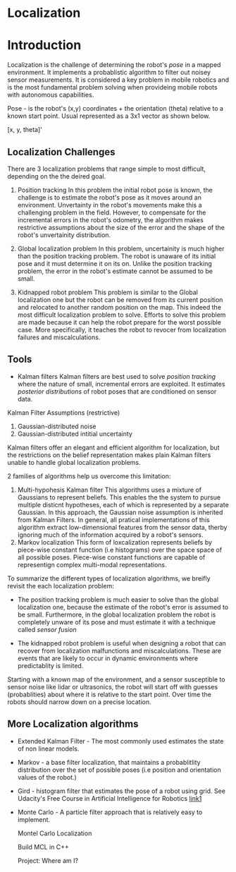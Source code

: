# Localization

[image1]: ./images/filter_example.png
[image2]: ./images/bellCurve.png
[image3]: ./images/probvdist.png
[image4]: ./images/2steps.png
[image5]: ./images/newbelief.png
[image6]: ./images/newmean.png
[image7]: ./images/posterior.png
[image8]: ./images/posterior2.png
[image9]: ./images/sp_mu.png
[image10]: ./images/2dGaus.png
[image11]: ./images/2d_gauss_alternate.png
[image12]: ./images/correlated.png
[image13]: ./images/mVG_equation.png
[image14]: ./images/formulas_4MVG.png
[image15]: ./images/state_est.png 
[image16]: ./images/graph1.png
[image17]: ./images/correlation_vel_pos.png
[image18]: ./images/posterir_belief.png
[image19]: ./images/linear_trans.png
[image20]: ./images/nonlin_trans.png
[image21]: ./images/approximated.png
[image22]: ./images/Taylor_series.png
[image23]: ./images/first2terms.png
[image24]: ./images/summary.png
[image25]: ./images/multidimen_TS.png
[image26]: ./images/1st2.png 
[image27]: ./images/jacobian.png
[image28]: ./images/expanded_jacobian.png
[image29]: ./images/meas_function.png
[image30]: ./images/polar_cart.png
[image31]: ./images/hofxprime.png 
[image32]: ./images/ts_hofx.png 
[image33]: ./images/H.png
[image34]: ./images/compute_jacobian.png
[image35]: ./images/ekf_equations.png
[image36]: ./images/summary1.png
[image37]: ./images/drone.pmg
[image38]: ./images/perp.png
[image39]: ./images/Jacobian_quad.png
[image40]: ./images/partials.png
[image41]: ./images/calculated_H.png
[image42]: ./images/ekf_eqs.png
[image43]: ./images/
[link1]: https://www.udacity.com/course/artificial-intelligence-for-robotics--cs373 




# Introduction

Localization is the challenge of determining the robot's *pose* in a mapped environment. It implements a probablistic algorithm to filter out noisey sensor measurements. It is considered a key problem in mobile robotics and is the most fundamental problem solving when provideing mobile robots with autonomous capabilities.  

Pose - is the robot's (x,y) coordinates + the orientation (theta) relative to a known start point. Usual represented as a 3x1 vector as shown below.

[x, y, theta]' 


Localization Challenges
--

There are 3 localization problems that range simple to most difficult, depending on the the deired goal. 

1. Position tracking
In this problem the initial robot pose is known, the challenge is to estimate the robot's pose as it moves around an environment. Unvertainty in the robot's movements make this a challenging problem in the field. However, to compensate for the incremental errors in the robot's odometry, the algorithm makes restrictive assumptions about the size of the error and the shape of the robot's unvertainity distribution.

2. Global localization problem
 In this problem, uncertainity is much higher than the position tracking problem. The robot is unaware of its initial pose and it must determine it on its on. Unlike the position tracking problem, the error in the robot's estimate cannot be assumed to be small.
 
3. Kidnapped robot problem
This problem is similar to the Global localization one but the robot can be removed from its current position and relocated to another random position on the map. This indeed the most difficult localization problem to solve. Efforts to solve this problem are made because it can help the robot prepare for the worst possible case. More specifically, it teaches the robot to revocer from localization failures and miscalculations.

Tools
---
 
 * Kalman filters 
 Kalman filters are best used to solve  *position tracking* where the nature of small, incremental errors are exploited. It estimates *posterior distributions* of robot poses that are conditioned on sensor data. 
 
 Kalman Filter Assumptions (restrictive)
 1. Gaussian-distributed noise
 2. Gaussian-distributed intitial uncertainty
 
 Kalman filters offer an elegant and efficient algorithm for localization, but the restrictions on the belief representation makes plain Kalman filters unable to handle global localization problems.
 
 2 families of algorithms help us overcome this limitation:
 
 1. Multi-hypohesis Kalman filter
  This algorithms uses a mixture of Gaussians to represent beliefs. This enables the the system to pursue multiple disticnt hypotheses, each of which is represented by a separate Gaussian. In this approach, the Gaussian noise assumption is inherited from Kalman Filters. In general, all pratical implementations of this algorithm extract low-dimensional features from the sensor data, therby ignoring much of the information acquired by a robot's sensors. 
 2. Markov localization 
 This form of loxcalization represents beliefs by piece-wise constant function (i.e histograms) over the space space of all possible poses. Piece-wise constant functions are capable of representign complex multi-modal representations. 
 
To summarize the different types of localization algorithms, we breifly revisit the each localization problem:

* The position tracking problem is much easier to solve than the global localization one, because the estimate of the robot's error is assumed to be small. Furthermore, in the global localization problem the robot is completely unware of its pose and must estimate it with a technique called *sensor fusion*

* The kidnapped robot problem is useful when designing a robot that can recover from localization malfunctions and miscalculations. These are events that are likely to occur in dynamic environments where predictablity is limited. 

Starting with a known map of the environment, and a sensor susceptible to sensor noise like lidar or ultrasonics, the robot will start off with guesses (probablities) about where it is relative to the start point. Over time the robots should narrow down on a precise location. 

More Localization algorithms
----

* Extended Kalman Filter - The most commonly used estimates the state of non linear models.

* Markov - a base filter localization, that maintains a probablitlity distribution over the set of possible poses (i.e position and orientation values of the robot.)

* Gird - histogram filter that estimates the pose of a robot using grid. See Udacity's Free Course in Artificial Intelligence for Robotics [link1] 
* Monte Carlo - A particle filter approach that is relatively easy to implement. 


  
  
 
  
  
  
  
  
  Montel Carlo Localization 
  
  Build MCL in C++ 
  
  Project: Where am I? 
  
 







